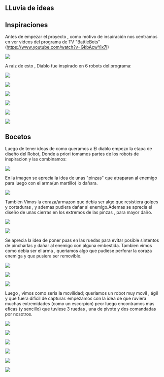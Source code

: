 ## LLuvia de ideas

## Inspiraciones 

Antes de empezar el proyecto , como motivo de inspiración nos centramos en ver videos del programa de TV "BattleBots" 
(https://www.youtube.com/watch?v=GkbAcwYix7I)

![](/multimedia/inspiraciones/battlebots.jpg)

A raiz de esto , Diablo fue inspirado en 6 robots del programa:


![](/multimedia/inspiraciones/14cef7d3-8599-4da3-b9f7-ef95bee14e3c.jpg)

![](/multimedia/inspiraciones/20e08519-4747-45ba-b5b5-d44134399610.jpg)

![](/multimedia/inspiraciones/893b6f6d-5717-4ba9-8e9a-c3b125c8ae89.jpg)

![](/multimedia/inspiraciones/ba3ad0c4-ff28-4076-adc6-8147c5d9fda0.jpg)

![](/multimedia/inspiraciones/inpiracion1.jpg)

![](/multimedia/inspiraciones/inspiracion2.jpg)


## Bocetos 
Luego de tener ideas de como queramos a El diablo empezo la etapa de diseño del Robot, Donde a priori tomamos partes de los robots de inspiracion y las combinamos:

![](/multimedia/Bocetos/bocetos2.jpg)

En la imagen se aprecia la idea de unas "pinzas" que atraparan al enemigo para luego con el arma(un martillo) lo dañara.

![](/multimedia/Bocetos/bocetos3.jpg)

También Vimos la coraza/armazon que debia ser algo que resistiera golpes y cortaduras , y ademas pudiera dañar al enemigo.Ademas se aprecia el diseño de unas cierras en los extremos de las pinzas , para mayor daño.

![](/multimedia/Bocetos/bocetos4.jpg)

![](/multimedia/Bocetos/boceto5.jpg)

Se aprecia la idea de poner puas en las ruedas para evitar posible sintentos de pincharlas y dañar al enemigo con alguna embestida.
Tambien vimos como debia ser el arma , queriamos algo que pudiese perforar la coraza enemiga y que pusiera ser removible.

![](/multimedia/Bocetos/boceto6.jpg)

![](/multimedia/Bocetos/boceto7.jpg)

![](/multimedia/Bocetos/boceto10.jpg)

Luego , vimos como seria la movilidad; queriamos un robot muy movil , ágil y que fuera dificil de capturar. empezamos con la idea de que ruviera muchas extremidades (como un escorpion) peor luego encontramos mas eficas (y sencillo) que tuviese 3 ruedas , una de pivote y dos comandadas por nosotros.

![](/multimedia/Bocetos/boceto_arma.jpg)

![](/multimedia/Bocetos/boceto_arma_2.jpg)

![](/multimedia/Bocetos/boceto_arma_3.jpg)

![](/multimedia/Bocetos/boceto_arma_4.jpg)

![](/multimedia/Bocetos/analisis_fuerza_arma.jpg)

![](/multimedia/Bocetos/calculos_arma.jpg)
















